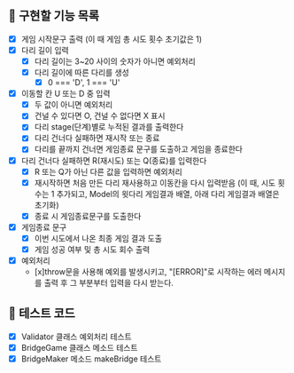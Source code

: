 ## 📌 구현할 기능 목록

- [x] 게임 시작문구 출력 (이 때 게임 총 시도 횟수 초기값은 1)
- [x] 다리 길이 입력
  - [x] 다리 길이는 3~20 사이의 숫자가 아니면 예외처리
  - [x] 다리 길이에 따른 다리를 생성
    - [x] 0 === 'D', 1 === 'U'
- [x] 이동할 칸 U 또는 D 중 입력
  - [x] 두 값이 아니면 예외처리
  - [x] 건널 수 있다면 O, 건널 수 없다면 X 표시
  - [x] 다리 stage(단계)별로 누적된 결과를 출력한다
  - [x] 다리 건너다 실패하면 재시작 또는 종료
  - [x] 다리를 끝까지 건너면 게임종료 문구를 도출하고 게임을 종료한다
- [x] 다리 건너다 실패하면 R(재시도) 또는 Q(종료)를 입력한다
  - [x] R 또는 Q가 아닌 다른 값을 입력하면 예외처리
  - [x] 재시작하면 처음 만든 다리 재사용하고 이동칸을 다시 입력받음 (이 때, 시도 횟수는 1 추가되고, Model의 윗다리 게임결과 배열, 아래 다리 게임결과 배열은 초기화)
  - [x] 종료 시 게임종료문구를 도출한다
- [x] 게임종료 문구
  - [x] 이번 시도에서 나온 최종 게임 결과 도출
  - [x] 게임 성공 여부 및 총 시도 회수 출력
- [x] 예외처리
  - [x]throw문을 사용해 예외를 발생시키고, "[ERROR]"로 시작하는 에러 메시지를 출력 후 그 부분부터 입력을 다시 받는다.

## 📌 테스트 코드

- [x] Validator 클래스 예외처리 테스트
- [x] BridgeGame 클래스 메소드 테스트
- [x] BridgeMaker 메소드 makeBridge 테스트
